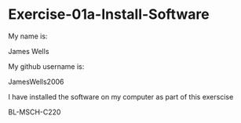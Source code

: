 # Exercise-01a-Install-Software
My name is:

James Wells

My github username is:

JamesWells2006

I have installed the software on my computer as part of this exerscise

BL-MSCH-C220
